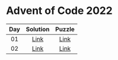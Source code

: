 # Advent of Code 2022

| Day |   Solution    |                   Puzzle                   |
| :-: | :-----------: | :----------------------------------------: |
| 01  | [Link](day-1) | [Link](http://adventofcode.com/2022/day/1) |
| 02  | [Link](day-2) | [Link](http://adventofcode.com/2022/day/2) |
